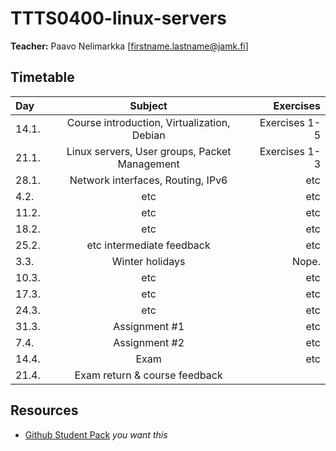 # TTTS0400-linux-servers

**Teacher:** Paavo Nelimarkka [firstname.lastname@jamk.fi]

## Timetable
| Day | Subject | Exercises |
|:--------|:----------:|-----:|
| 14.1. | Course introduction, Virtualization, Debian | Exercises 1-5 |  
| 21.1. | Linux servers, User groups, Packet Management  | Exercises 1-3 |  
| 28.1. | Network interfaces, Routing, IPv6 | etc | 
| 4.2. | etc | etc | 
| 11.2. | etc | etc | 
| 18.2. | etc | etc | 
| 25.2. | etc intermediate feedback | etc | 
| 3.3. | Winter holidays | Nope. | 
| 10.3. | etc | etc | 
| 17.3. | etc | etc | 
| 24.3. | etc | etc | 
| 31.3. | Assignment #1 | etc | 
| 7.4. | Assignment #2 | etc | 
| 14.4. | Exam | etc | 
| 21.4. | Exam return  & course feedback  |  | 

## Resources

- [Github Student Pack](https://education.github.com/pack) _you want this_
